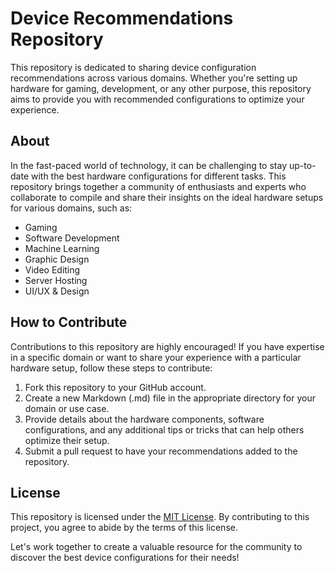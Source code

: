 # Device Recommendations Repository

This repository is dedicated to sharing device configuration recommendations across various domains. Whether you're setting up hardware for gaming, development, or any other purpose, this repository aims to provide you with recommended configurations to optimize your experience.

## About

In the fast-paced world of technology, it can be challenging to stay up-to-date with the best hardware configurations for different tasks. This repository brings together a community of enthusiasts and experts who collaborate to compile and share their insights on the ideal hardware setups for various domains, such as:

- Gaming
- Software Development
- Machine Learning
- Graphic Design
- Video Editing
- Server Hosting
- UI/UX & Design

## How to Contribute

Contributions to this repository are highly encouraged! If you have expertise in a specific domain or want to share your experience with a particular hardware setup, follow these steps to contribute:

1. Fork this repository to your GitHub account.
2. Create a new Markdown (.md) file in the appropriate directory for your domain or use case.
3. Provide details about the hardware components, software configurations, and any additional tips or tricks that can help others optimize their setup.
4. Submit a pull request to have your recommendations added to the repository.


## License

This repository is licensed under the [MIT License](LICENSE.md). By contributing to this project, you agree to abide by the terms of this license.

Let's work together to create a valuable resource for the community to discover the best device configurations for their needs!
